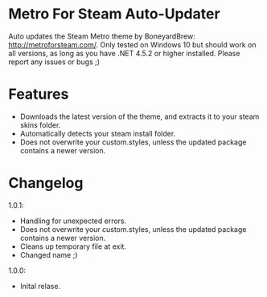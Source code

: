 # Metro For Steam Auto-Updater
Auto updates the Steam Metro theme by BoneyardBrew: http://metroforsteam.com/.
Only tested on Windows 10 but should work on all versions, as long as you have .NET 4.5.2 or higher installed.
Please report any issues or bugs ;)

# Features
- Downloads the latest version of the theme, and extracts it to your steam skins folder.
- Automatically detects your steam install folder.
- Does not overwrite your custom.styles, unless the updated package contains a newer version.

# Changelog
1.0.1:
- Handling for unexpected errors.
- Does not overwrite your custom.styles, unless the updated package contains a newer version.
- Cleans up temporary file at exit.
- Changed name ;)

1.0.0:
- Inital relase.
